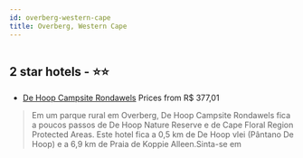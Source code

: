 ```yaml
---
id: overberg-western-cape
title: Overberg, Western Cape
---
```


<center><img src="https://i.travelapi.com/hotels/55000000/54620000/54613400/54613320/b7bc4412_z.jpg" alt="" /></center>


##  2 star hotels - ⭐️⭐️

-    [De Hoop Campsite Rondawels](https://www.hurb.com/br/aud/https://www.hurb.com/br/hotels/overberg/de-hoop-campsite-rondawels-HT-G7TF?cmp=18055) Prices from R$ 377,01
   > Em um parque rural em Overberg, De Hoop Campsite Rondawels fica a poucos passos de De Hoop Nature Reserve e de Cape Floral Region Protected Areas.  Este hotel fica a 0,5 km de De Hoop vlei (Pântano De Hoop) e a 6,9 km de Praia de Koppie Alleen.Sinta-se em
